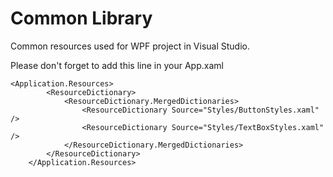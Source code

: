# Common Library
Common resources used for WPF project in Visual Studio.

Please don't forget to add this line in your App.xaml 

```
<Application.Resources>
        <ResourceDictionary>
            <ResourceDictionary.MergedDictionaries>
                <ResourceDictionary Source="Styles/ButtonStyles.xaml" />
                <ResourceDictionary Source="Styles/TextBoxStyles.xaml" />
            </ResourceDictionary.MergedDictionaries>
        </ResourceDictionary>
    </Application.Resources>
```
